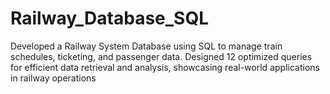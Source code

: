 # Railway_Database_SQL
Developed a Railway System Database using SQL to manage train schedules, ticketing, and passenger data. Designed 12 optimized queries for efficient data retrieval and analysis, showcasing real-world applications in railway operations
